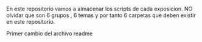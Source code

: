 En este repositorio vamos a almacenar los scripts de cada exposicion.
NO olvidar que son 6 grupos , 6 temas y por tanto 6 carpetas que deben
existir en este repositorio.

Primer cambio del archivo readme